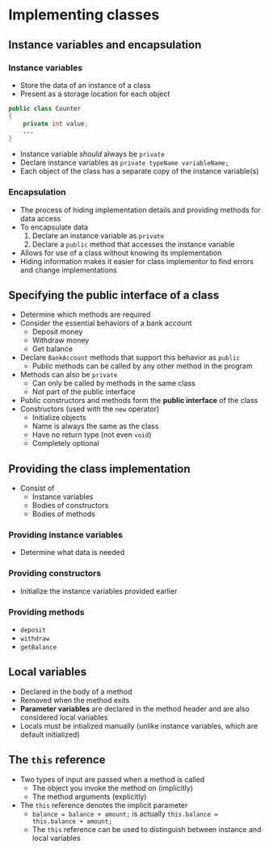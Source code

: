 # Implementing classes

## Instance variables and encapsulation

### Instance variables

- Store the data of an instance of a class
- Present as a storage location for each object

```Java
public class Counter
{
    private int value;
    ...
}
```

- Instance variable *should* always be `private`
- Declare instance variables as `private typeName variableName;`
- Each object of the class has a separate copy of the instance variable(s)

### Encapsulation

- The process of hiding implementation details and providing methods for data access
- To encapsulate data
    1) Declare an instance variable as `private`
    2) Declare a `public` method that accesses the instance variable
- Allows for use of a class without knowing its implementation
- Hiding information makes it easier for class implementor to find errors and change implementations

## Specifying the public interface of a class

- Determine which methods are required
- Consider the essential behaviors of a bank account
    - Deposit money
    - Withdraw money
    - Get balance
- Declare `BankAccount` methods that support this behavior as `public`
    - Public methods can be called by any other method in the program
- Methods can also be `private`
    - Can only be called by methods in the same class
    - Not part of the public interface
- Public constructors and methods form the **public interface** of the class
- Constructors (used with the `new` operator)
    - Initialize objects
    - Name is always the same as the class
    - Have no return type (not even `void`)
    - Completely optional

## Providing the class implementation

- Consist of
    - Instance variables
    - Bodies of constructors
    - Bodies of methods

### Providing instance variables

- Determine what data is needed

### Providing constructors

- Initialize the instance variables provided earlier

### Providing methods

- `deposit`
- `withdraw`
- `getBalance`

## Local variables

- Declared in the body of a method
- Removed when the method exits
- **Parameter variables** are declared in the method header and are also considered local variables
- Locals must be intialized manually (unlike instance variables, which are default initialized)

## The `this` reference

- Two types of input are passed when a method is called
    - The object you invoke the method on (implicitly)
    - The method arguments (explicitly)
- The `this` reference denotes the implicit parameter
    - `balance = balance + amount;` is actually `this.balance = this.balance + amount;`
    - The `this` reference can be used to distinguish between instance and local variables